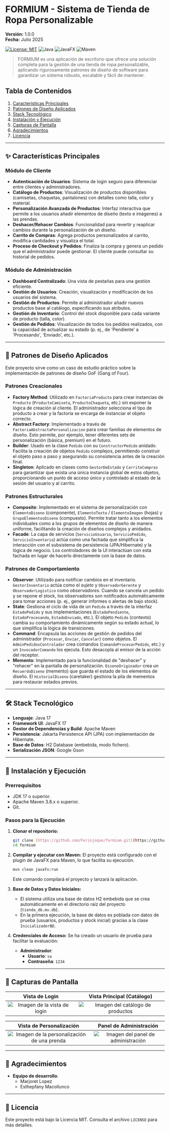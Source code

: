 # FORMIUM - Sistema de Tienda de Ropa Personalizable

**Versión:** 1.0.0  
**Fecha:** Julio 2025

[![License: MIT](https://img.shields.io/badge/License-MIT-blue.svg)](https://opensource.org/licenses/MIT)
![Java](https://img.shields.io/badge/Java-17+-ED8B00?style=for-the-badge&logo=openjdk&logoColor=white)
![JavaFX](https://img.shields.io/badge/JavaFX-17+-4B8BBE?style=for-the-badge&logo=oracle&logoColor=white)
![Maven](https://img.shields.io/badge/Maven-3.8+-C71A36?style=for-the-badge&logo=apache-maven&logoColor=white)

> FORMIUM es una aplicación de escritorio que ofrece una solución completa para la gestión de una tienda de ropa personalizable, aplicando rigurosamente patrones de diseño de software para garantizar un sistema robusto, escalable y fácil de mantener.

## Tabla de Contenidos
1. [Características Principales](#-características-principales)
2. [Patrones de Diseño Aplicados](#-patrones-de-diseño-aplicados)
3. [Stack Tecnológico](#-stack-tecnológico)
4. [Instalación y Ejecución](#-instalación-y-ejecución)
5. [Capturas de Pantalla](#-capturas-de-pantalla)
6. [Agradecimientos](#-agradecimientos)
7. [Licencia](#-licencia)

---

## ✨ Características Principales

### Módulo de Cliente
* **Autenticación de Usuarios**: Sistema de login seguro para diferenciar entre clientes y administradores.
* **Catálogo de Productos**: Visualización de productos disponibles (camisetas, chaquetas, pantalones) con detalles como talla, color y material.
* **Personalización Avanzada de Productos**: Interfaz interactiva que permite a los usuarios añadir elementos de diseño (texto e imágenes) a las prendas.
* **Deshacer/Rehacer Cambios**: Funcionalidad para revertir y reaplicar cambios durante la personalización de un diseño.
* **Carrito de Compras**: Agrega productos personalizados al carrito, modifica cantidades y visualiza el total.
* **Proceso de Checkout y Pedidos**: Finaliza la compra y genera un pedido que el administrador puede gestionar. El cliente puede consultar su historial de pedidos.

### Módulo de Administración
* **Dashboard Centralizado**: Una vista de pestañas para una gestión eficiente.
* **Gestión de Usuarios**: Creación, visualización y modificación de los usuarios del sistema.
* **Gestión de Productos**: Permite al administrador añadir nuevos productos base al catálogo, especificando sus atributos.
* **Gestión de Inventario**: Control del stock disponible para cada variante de producto (talla, color).
* **Gestión de Pedidos**: Visualización de todos los pedidos realizados, con la capacidad de actualizar su estado (p. ej., de 'Pendiente' a 'Procesando', 'Enviado', etc.).

---

## 📐 Patrones de Diseño Aplicados

Este proyecto sirve como un caso de estudio práctico sobre la implementación de patrones de diseño GoF (Gang of Four).

### Patrones Creacionales
* **Factory Method**: Utilizado en `FactoriaProducto` para crear instancias de `Producto` (`ProductoCamiseta`, `ProductoChaqueta`, etc.) sin exponer la lógica de creación al cliente. El administrador selecciona el tipo de producto a crear y la factoría se encarga de instanciar el objeto correcto.
* **Abstract Factory**: Implementado a través de `FactoriaAbstractaPersonalizacion` para crear familias de elementos de diseño. Esto permite, por ejemplo, tener diferentes sets de personalización (básica, premium) en el futuro.
* **Builder**: Usado en la clase `Pedido` con su `ConstructorPedido` anidado. Facilita la creación de objetos `Pedido` complejos, permitiendo construir el objeto paso a paso y asegurando su consistencia antes de la creación final.
* **Singleton**: Aplicado en clases como `GestorDeEstado` y `CarritoCompras` para garantizar que exista una única instancia global de estos objetos, proporcionando un punto de acceso único y controlado al estado de la sesión del usuario y al carrito.

### Patrones Estructurales
* **Composite**: Implementado en el sistema de personalización con `ElementoDiseno` (componente), `ElementoTexto` / `ElementoImagen` (hojas) y `GrupoElementosDiseno` (compuesto). Permite tratar tanto a los elementos individuales como a los grupos de elementos de diseño de manera uniforme, facilitando la creación de diseños complejos y anidados.
* **Facade**: La capa de servicios (`ServicioUsuario`, `ServicioPedido`, `ServicioInventario`) actúa como una fachada que simplifica la interacción con el subsistema de persistencia (JPA/Hibernate) y la lógica de negocio. Los controladores de la UI interactúan con esta fachada en lugar de hacerlo directamente con la base de datos.

### Patrones de Comportamiento
* **Observer**: Utilizado para notificar cambios en el inventario. `GestorInventario` actúa como el *sujeto* y `ObservadorGerente` y `ObservadorLogistico` como *observadores*. Cuando se cancela un pedido y se repone el stock, los observadores son notificados automáticamente para tomar acciones (p. ej., generar informes o alertas de bajo stock).
* **State**: Gestiona el ciclo de vida de un `Pedido` a través de la interfaz `EstadoPedido` y sus implementaciones (`EstadoPendiente`, `EstadoProcesando`, `EstadoEnviado`, etc.). El objeto `Pedido` (contexto) cambia su comportamiento dinámicamente según su estado actual, lo que simplifica la lógica de transiciones.
* **Command**: Encapsula las acciones de gestión de pedidos del administrador (`Procesar`, `Enviar`, `Cancelar`) como objetos. El `AdminPedidosControlador` crea comandos (`ComandoProcesarPedido`, etc.) y un `InvocadorComando` los ejecuta. Esto desacopla al emisor de la acción del receptor.
* **Memento**: Implementado para la funcionalidad de "deshacer" y "rehacer" en la pantalla de personalización. `DisenoOriginador` crea un `RecuerdoDiseno` (memento) que guarda el estado de los elementos de diseño. El `HistorialDiseno` (caretaker) gestiona la pila de mementos para restaurar estados previos.

---

## 🛠️ Stack Tecnológico

* **Lenguaje**: Java 17
* **Framework UI**: JavaFX 17
* **Gestor de Dependencias y Build**: Apache Maven
* **Persistencia**: Jakarta Persistence API (JPA) con implementación de Hibernate.
* **Base de Datos**: H2 Database (embebida, modo fichero).
* **Serialización JSON**: Google Gson

---

## 🚀 Instalación y Ejecución

### Prerrequisitos
* JDK 17 o superior.
* Apache Maven 3.8.x o superior.
* Git.

### Pasos para la Ejecución

1.  **Clonar el repositorio:**
    ```bash
    git clone [https://github.com/Ferinjoque/formium.git](https://github.com/Ferinjoque/formium.git)
    cd formium
    ```

2.  **Compilar y ejecutar con Maven:**
    El proyecto está configurado con el plugin de JavaFX para Maven, lo que facilita su ejecución.
    ```bash
    mvn clean javafx:run
    ```
    Este comando compilará el proyecto y lanzará la aplicación.

3.  **Base de Datos y Datos Iniciales:**
    * El sistema utiliza una base de datos H2 embebida que se crea automáticamente en el directorio raíz del proyecto (`tienda_db.mv.db`).
    * En la primera ejecución, la base de datos es poblada con datos de prueba (usuarios, productos y stock inicial) gracias a la clase `InicializadorBD`.

4.  **Credenciales de Acceso:**
    Se ha creado un usuario de prueba para facilitar la evaluación:
    * **Administrador**:
        * **Usuario**: `sa`
        * **Contraseña**: `1234`

---

## 📸 Capturas de Pantalla

| Vista de Login | Vista Principal (Catálogo) |
| :---: | :---: |
| ![Imagen de la vista de login](https://placehold.co/600x400/24292e/ffffff?text=Login) | ![Imagen del catálogo de productos](https://placehold.co/600x400/24292e/ffffff?text=Catálogo) |

| Vista de Personalización | Panel de Administración |
| :---: | :---: |
| ![Imagen de la personalización de una prenda](https://placehold.co/600x400/24292e/ffffff?text=Personalización) | ![Imagen del panel de administración](https://placehold.co/600x400/24292e/ffffff?text=Admin+Panel) |

---

## 🙏 Agradecimientos

* **Equipo de desarrollo**:
    * Marjoret Lopez
    * Esthepfany Macollunco

---

## 📄 Licencia

Este proyecto está bajo la Licencia MIT. Consulta el archivo `LICENSE` para más detalles.
